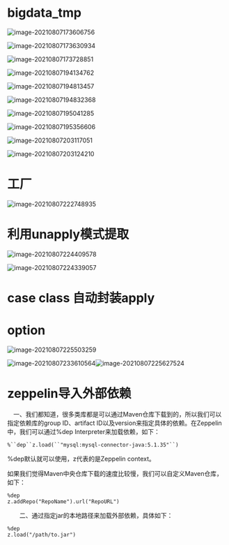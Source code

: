 # bigdata_tmp

![image-20210807173606756](pic/image-20210807173606756.png)

![image-20210807173630934](pic/image-20210807173630934.png)

![image-20210807173728851](pic/image-20210807173728851.png)

![image-20210807194134762](pic/image-20210807194134762.png)

![image-20210807194813457](pic/image-20210807194813457.png)

![image-20210807194832368](pic/image-20210807194832368.png)

![image-20210807195041285](pic/image-20210807195041285.png)

![image-20210807195356606](pic/image-20210807195356606.png)

![image-20210807203117051](pic/image-20210807203117051.png)

![image-20210807203124210](pic/image-20210807203124210.png)

# 工厂

![image-20210807222748935](pic/image-20210807222748935.png)

# 利用unapply模式提取

![image-20210807224409578](pic/image-20210807224409578.png)

![image-20210807224339057](pic/image-20210807224339057.png)

# case class 自动封装apply

# option

![image-20210807225503259](pic/image-20210807225503259.png)

![image-20210807233610564](pic/image-20210807233610564.png)![image-20210807225627524](pic/image-20210807233650521.png)

# zeppelin导入外部依赖

　一、我们都知道，很多类库都是可以通过Maven仓库下载到的，所以我们可以指定依赖库的group ID、artifact ID以及version来指定具体的依赖。在Zeppelin中，我们可以通过%dep Interpreter来加载依赖，如下：

```
%``dep``z.load(``"mysql:mysql-connector-java:5.1.35"``)
```

%dep默认就可以使用，z代表的是Zeppelin context。

如果我们觉得Maven中央仓库下载的速度比较慢，我们可以自定义Maven仓库，如下：

```
%dep
z.addRepo("RepoName").url("RepoURL")
```

　　二、通过指定jar的本地路径来加载外部依赖，具体如下：

```
%dep
z.load("/path/to.jar")
```

